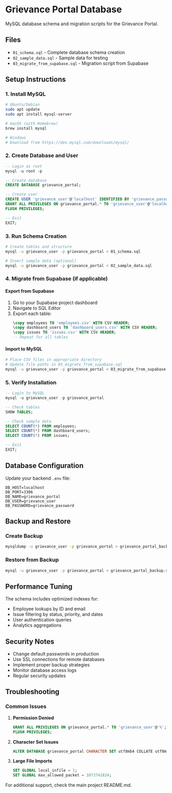 
# Grievance Portal Database

MySQL database schema and migration scripts for the Grievance Portal.

## Files

- `01_schema.sql` - Complete database schema creation
- `02_sample_data.sql` - Sample data for testing
- `03_migrate_from_supabase.sql` - Migration script from Supabase

## Setup Instructions

### 1. Install MySQL

```bash
# Ubuntu/Debian
sudo apt update
sudo apt install mysql-server

# macOS (with Homebrew)
brew install mysql

# Windows
# Download from https://dev.mysql.com/downloads/mysql/
```

### 2. Create Database and User

```sql
-- Login as root
mysql -u root -p

-- Create database
CREATE DATABASE grievance_portal;

-- Create user
CREATE USER 'grievance_user'@'localhost' IDENTIFIED BY 'grievance_password';
GRANT ALL PRIVILEGES ON grievance_portal.* TO 'grievance_user'@'localhost';
FLUSH PRIVILEGES;

-- Exit
EXIT;
```

### 3. Run Schema Creation

```bash
# Create tables and structure
mysql -u grievance_user -p grievance_portal < 01_schema.sql

# Insert sample data (optional)
mysql -u grievance_user -p grievance_portal < 02_sample_data.sql
```

### 4. Migrate from Supabase (if applicable)

#### Export from Supabase

1. Go to your Supabase project dashboard
2. Navigate to SQL Editor
3. Export each table:
   ```sql
   \copy employees TO 'employees.csv' WITH CSV HEADER;
   \copy dashboard_users TO 'dashboard_users.csv' WITH CSV HEADER;
   \copy issues TO 'issues.csv' WITH CSV HEADER;
   -- Repeat for all tables
   ```

#### Import to MySQL

```bash
# Place CSV files in appropriate directory
# Update file paths in 03_migrate_from_supabase.sql
mysql -u grievance_user -p grievance_portal < 03_migrate_from_supabase.sql
```

### 5. Verify Installation

```sql
-- Login to MySQL
mysql -u grievance_user -p grievance_portal

-- Check tables
SHOW TABLES;

-- Check sample data
SELECT COUNT(*) FROM employees;
SELECT COUNT(*) FROM dashboard_users;
SELECT COUNT(*) FROM issues;

-- Exit
EXIT;
```

## Database Configuration

Update your backend `.env` file:

```env
DB_HOST=localhost
DB_PORT=3306
DB_NAME=grievance_portal
DB_USER=grievance_user
DB_PASSWORD=grievance_password
```

## Backup and Restore

### Create Backup
```bash
mysqldump -u grievance_user -p grievance_portal > grievance_portal_backup.sql
```

### Restore from Backup
```bash
mysql -u grievance_user -p grievance_portal < grievance_portal_backup.sql
```

## Performance Tuning

The schema includes optimized indexes for:
- Employee lookups by ID and email
- Issue filtering by status, priority, and dates
- User authentication queries
- Analytics aggregations

## Security Notes

- Change default passwords in production
- Use SSL connections for remote databases
- Implement proper backup strategies
- Monitor database access logs
- Regular security updates

## Troubleshooting

### Common Issues

1. **Permission Denied**
   ```sql
   GRANT ALL PRIVILEGES ON grievance_portal.* TO 'grievance_user'@'%';
   FLUSH PRIVILEGES;
   ```

2. **Character Set Issues**
   ```sql
   ALTER DATABASE grievance_portal CHARACTER SET utf8mb4 COLLATE utf8mb4_unicode_ci;
   ```

3. **Large File Imports**
   ```sql
   SET GLOBAL local_infile = 1;
   SET GLOBAL max_allowed_packet = 1073741824;
   ```

For additional support, check the main project README.md.
